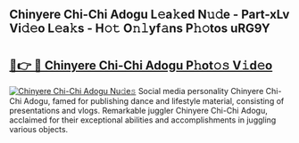 ## Chinyere Chi-Chi Adogu L𝚎a𝚔ed N𝚞𝚍e - Part-xLv Vi𝚍𝚎o L𝚎a𝚔s - H𝚘𝚝 O𝚗𝚕yf𝚊ns P𝚑𝚘tos uRG9Y

# <h2><a href="http://kf5y8w.oniu.top/?m=Chinyere+Chi-Chi+Adogu">🔗👉 🔴 Chinyere Chi-Chi Adogu P𝚑ot𝚘𝚜 V𝚒d𝚎o</a></h2>

[![Chinyere Chi-Chi Adogu Nu𝚍e𝚜](https://i.imgur.com/0qMVB7G.gif)](http://kf5y8w.oniu.top/?m=Chinyere+Chi-Chi+Adogu)
Social media personality Chinyere Chi-Chi Adogu, famed for publishing dance and lifestyle material, consisting of presentations and vlogs. Remarkable juggler Chinyere Chi-Chi Adogu, acclaimed for their exceptional abilities and accomplishments in juggling various objects.  
